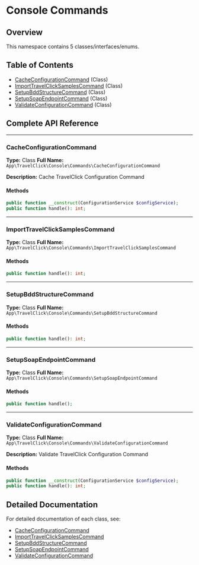 # Console Commands

## Overview

This namespace contains 5 classes/interfaces/enums.

## Table of Contents

- [CacheConfigurationCommand](#cacheconfigurationcommand) (Class)
- [ImportTravelClickSamplesCommand](#importtravelclicksamplescommand) (Class)
- [SetupBddStructureCommand](#setupbddstructurecommand) (Class)
- [SetupSoapEndpointCommand](#setupsoapendpointcommand) (Class)
- [ValidateConfigurationCommand](#validateconfigurationcommand) (Class)

## Complete API Reference

---

### CacheConfigurationCommand

**Type:** Class
**Full Name:** `App\TravelClick\Console\Commands\CacheConfigurationCommand`

**Description:** Cache TravelClick Configuration Command

#### Methods

```php
public function __construct(ConfigurationService $configService);
public function handle(): int;
```

---

### ImportTravelClickSamplesCommand

**Type:** Class
**Full Name:** `App\TravelClick\Console\Commands\ImportTravelClickSamplesCommand`

#### Methods

```php
public function handle(): int;
```

---

### SetupBddStructureCommand

**Type:** Class
**Full Name:** `App\TravelClick\Console\Commands\SetupBddStructureCommand`

#### Methods

```php
public function handle(): int;
```

---

### SetupSoapEndpointCommand

**Type:** Class
**Full Name:** `App\TravelClick\Console\Commands\SetupSoapEndpointCommand`

#### Methods

```php
public function handle();
```

---

### ValidateConfigurationCommand

**Type:** Class
**Full Name:** `App\TravelClick\Console\Commands\ValidateConfigurationCommand`

**Description:** Validate TravelClick Configuration Command

#### Methods

```php
public function __construct(ConfigurationService $configService);
public function handle(): int;
```

## Detailed Documentation

For detailed documentation of each class, see:

- [CacheConfigurationCommand](CacheConfigurationCommand.md)
- [ImportTravelClickSamplesCommand](ImportTravelClickSamplesCommand.md)
- [SetupBddStructureCommand](SetupBddStructureCommand.md)
- [SetupSoapEndpointCommand](SetupSoapEndpointCommand.md)
- [ValidateConfigurationCommand](ValidateConfigurationCommand.md)
